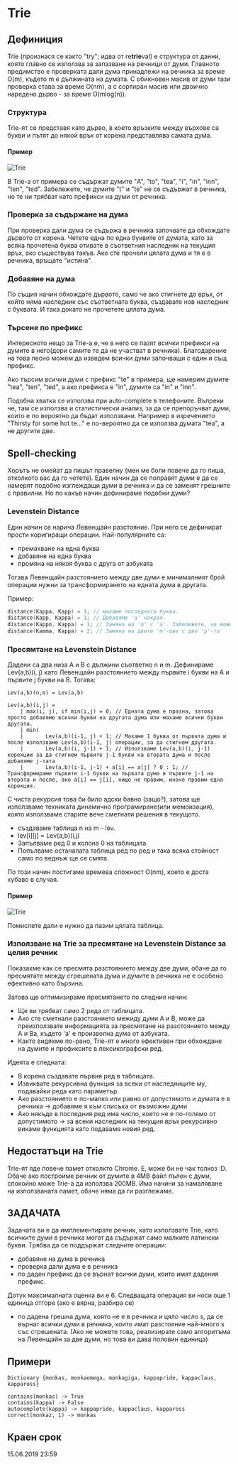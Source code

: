 # Trie

## Дефиниция

Trie (произнася се както "try"; идва от re**trie**val) е структура от данни, която главно се използва за запазване на речници от думи. Главното предимство е проверката дали дума принадлежи на речника за време O(m), където m е дължината на думата. С обикновен масив от думи тази проверка става за време O(nm), а с сортиран масив или двоично наредено дърво - за време O(mlog(n)).

### Структура

Trie-ят се представя като дърво, в което връзките между върхове са букви и пътят до някой връх от корена представлява самата дума.

#### Пример
![Trie](./375px-Trie_example.svg.png)

В Trie-a от примера се съдържат думите "A", "to", "tea", "i", "in", "inn", "ten", "ted". Забележете, че думите "t" и "te" не се съдържат в речника, но те ни трябват като префикси на думи от речника.

### Проверка за съдържане на дума

При проверка дали дума се съдържа в речника започвате да обхождате дървото от корена. Четете една по една буквите от думата, като за всяка прочетена буква отивате в съответния наследник на текущия връх, ако съществува такъв. Ако сте прочели цялата дума и тя е в речника, връщате "истина".

### Добавяне на дума

По същия начин обхождате дървото, само че ако стигнете до връх, от който няма наследник със съответната буква, създавате нов наследник с буквата. И така докато не прочетете цялата дума.

### Търсене по префикс

Интересното нещо за Trie-a е, че в него се пазят всички префикси на думите в него(дори самите те да не участват в речника). Благодарение на това лесно можем да изведем всички думи започващи с един и същ префикс.

Ако търсим всички думи с префикс "te" в примера, ще намерим думите "tea", "ten", "ted", а ако префикса е "in", думите са "in" и "inn".

Подобна хватка се използва при auto-complete в телефоните. Въпреки че, там се използва и статистически анализ, за да се препоръчват думи, които е по вероятно да бъдат използвани. Например в изречението "Thirsty for some hot te..." е по-вероятно да се използва думата "tea", а не другите две.

## Spell-checking

Хорътъ не омейат да пишът правелну (мен ме боли повече да го пиша, отколкото вас да го четете). Един начин да се поправят думи е да се намерят подобно изглеждащи думи в речника и да се заменят грешните с правилни. Но по какъв начин дефинираме подобни думи?

### Levenstein Distance

Един начин се нарича Левенщайн разстояние. При него се дефинират прости коригиращи операции. Най-популярните са:

* премахване на една буква
* добавяне на една буква
* промяна на някоя буква с друга от азбуката

Тогава Левенщайн разстоянието между две думи е минималният брой операции нужни за трансформирането на едната дума в другата.

Пример:
```c++
distance(Kappa, Kapp) = 1; // махаме последната буква.
distance(Kapp, Kappa) = 1; // Добавяме 'а' накрая.
distance(Kappo, Kappa) = 1; // Замяна на 'о' с 'а'. Забележете, че можете първо да премахнете 'о' и после да добавите 'а' накрая и тогава стават 2 операции. Нас обаче ни интересува минималният брой операции.
distance(Kamma, Kappa) = 2; // Замяна на двете 'm'-ове с две 'p'-та
```

### Пресямтане на Levenstein Distance

Дадени са два низа А и B с дължини съответно n и m. Дефинираме Lev(a,b)(i, j) като Левенщайн разстоянието между първите i букви на А и първите j букви на B. Тогава:

```
Lev(a,b)(n,m) = Lev(a,b)

Lev(a,b)(i,j) =
    | max(i, j), if min(i,j) = 0; // Едната дума е празна, затова просто добавяме всички букви на другата дума или махаме всички букви другата.
    | min(
    |       Lev(a,b)(i-1, j) + 1; // Махаме 1 буква от първата дума и после използваме Lev(a,b)(i-1, j) операции, за да стигнем другата.
    |       Lev(a,b)(i, j-1) + 1; // Използваме Lev(a,b)(i, j-1) корекции за да стигнем първите j-1 букви на втората дума и после добавяме j-тата
    |       Lev(a,b)(i-1, j-1) + a[i] == a[j] ? 0 : 1; // Трансформираме първите i-1 букви на първата дума в първите j-1 на втората и после, ако a[i] == j[i], нищо не правим, иначе правим една корекция.
```

С чиста рекурсия това би било адски бавно (защо?), затова ще използваме техниката динамично програмиране(или мемоизация), която използваме старите вече сметнати решения в текущото.

* създаваме таблица n на m - lev.
* lev[i][j] = Lev(a,b)(i,j)
* Запълваме ред 0 и колона 0 на таблицата.
* Попълваме останалата таблица ред по ред и така всяка стойност само по веднъж ще се смята.

По този начин постигаме времева сложност O(nm), което е доста хубаво в случая.

#### Пример
![Trie](./Levenstein%20Distance.png)

Помислете дали е нужно да пазим цялата таблица.

### Използване на Trie за пресмятане на Levenstein Distance за целия речник

Показахме как се пресмята разстоянието между две думи, обаче да го пресмятате между сгрешената дума и думите в речника не е особено ефективно като бързина.

Затова ще оптимизираме пресмятането по следния начин:

* Ще ви трябват само 2 реда от таблицата.
* Ако сте сметнали разстоянието межиду думи А и В, може да преизползвате информацията за пресмятане на разстоянието между А и Ва, където 'а' е произволна дума от азбуката.
* Както видяхме по-рано, Trie-ят е много ефективен при обхождане на думите и префиксите в лексикографски ред.

Идеята е следната:

* В корена създавате първия ред в таблицата.
* Извиквате рекурсивна функция за всеки от наследниците му, подавайки реда като параметър.
* Ако разстоянието е по-малко или равно от допустимото и думата е в речника -> добавяме я към списъка от възможни думи
* Ако някъде в последния ред има число, което не е по-голямо от допустимото -> за всеки наследник на текущия връх рекурсивно викаме функцията като подаваме новия ред.


## Недостатъци на Trie

Trie-ят яде повече памет отколкто Chrome. Е, може би не чак толкоз :D. Обаче ако построиме речник от думите в 4MB файл пълен с думи, спокойно може Trie-a да използва 200MB. Има начини за намаляване на използваната памет, обаче няма да ги разглежаме.

## ЗАДАЧАТА

Задачата ви е да имплементирате речник, като използвате Trie, като всичките думи в речника могат да съдържат само малките латински букви. Трябва да се поддържат следните операции:

* добавяне на дума в речника
* проверка дали дума е в речника
* по даден префикс да се върнат всички думи, които имат дадения префикс.

Дотук максималната оценка ви е 6. Следващата операция ви носи още 1 единица отгоре (ако е вярна, разбира се) 

* по дадена грешна дума, която не е в речника и цяло число s, да се върнат всички думи в речника, които имат разстояние най-много s със сгрешената. (Ако не можете това, реализирате само алгоритъма на Левенщайн за две думи, но това ви дава половин единица)

## Примери
```
Dictionary {monkas, monkaomega, monkagiga, kappapride, kappaclaus, kappaross}

contains(monkas) -> True
contains(kappa) -> False
autocomplete(kappa) -> kappapride, kappaclaus, kappaross
correct(monkaz, 1) -> monkas
```

## Краен срок

15.06.2019 23:59
